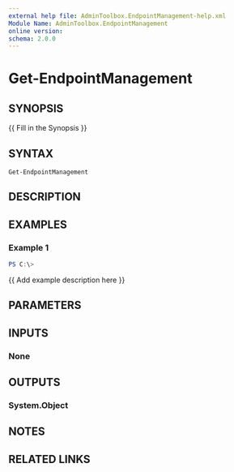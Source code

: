 ```yaml
---
external help file: AdminToolbox.EndpointManagement-help.xml
Module Name: AdminToolbox.EndpointManagement
online version:
schema: 2.0.0
---
```


# Get-EndpointManagement

## SYNOPSIS
{{ Fill in the Synopsis }}

## SYNTAX

```
Get-EndpointManagement
```

## DESCRIPTION


## EXAMPLES

### Example 1
```powershell
PS C:\> 
```

{{ Add example description here }}

## PARAMETERS

## INPUTS

### None

## OUTPUTS

### System.Object
## NOTES

## RELATED LINKS
